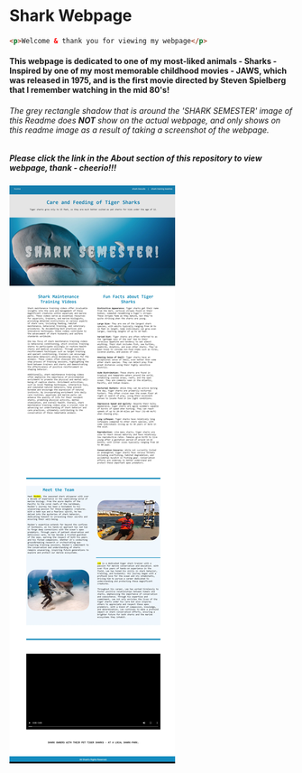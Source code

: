 # Shark Webpage
```html
<p>Welcome & thank you for viewing my webpage</p>
```
#### This webpage is dedicated to one of my most-liked animals - Sharks - Inspired by one of my most memorable childhood movies - **JAWS**, which was released in 1975, and is the first movie directed by Steven Spielberg that I remember watching in the mid 80's!

###### The grey rectangle shadow that is around the 'SHARK SEMESTER' image of this Readme does **NOT** show on the actual webpage, and only shows on this readme image as a result of taking a screenshot of the webpage.

##### Please *click the link* in the **About** section of this repository to view webpage, thank - cheerio!!!
![](sc-shark-nesthub.jpeg)